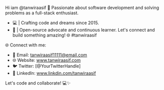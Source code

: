 Hi iam @tanwiraasif 🪪
Passionate about software development and solving problems as a full-stack enthusiast.
- 💻 | Crafting code and dreams since 2015.
- 🚀 | Open-source advocate and continuous learner.
Let's connect and build something amazing! 🌐 #tanwiraasif

🌐 Connect with me:
- 📧 Email: tanwiraasif11111@email.com
- 🌐 Website: www.tanwiraasif.com
- 🐦 Twitter: [@YourTwitterHandle]
- 💼 LinkedIn: www.linkdin.com/tanwiraasif

Let's code and collaborate! 💻✨

